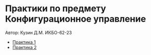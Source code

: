 # Практики по предмету Конфигурационное управление

Автор: Кузин Д.М. ИКБО-62-23

* [Практика 1](https://github.com/mint1524/confUpr/blob/main/prak1.md)
* [Практика 2]()
